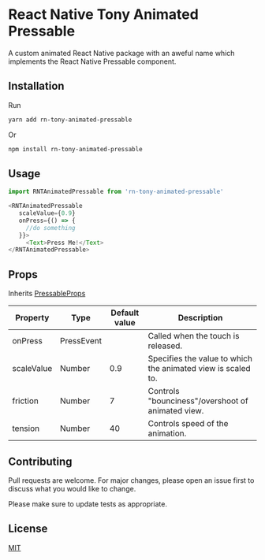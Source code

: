 
# React Native Tony Animated Pressable

A custom animated React Native package with an aweful name which implements the React Native Pressable component.

## Installation
Run
```bash
yarn add rn-tony-animated-pressable
```
Or
```bash
npm install rn-tony-animated-pressable
```

## Usage

```javascript
import RNTAnimatedPressable from 'rn-tony-animated-pressable'
```
```javascript
<RNTAnimatedPressable
   scaleValue={0.9}
   onPress={() => {
     //do something
   }}>
     <Text>Press Me!</Text>
</RNTAnimatedPressable>
```

## Props

Inherits [PressableProps](https://reactnative.dev/docs/pressable#props)

Property | Type | Default value | Description
------------ | ------------- | ------------ | ------------- 
onPress | PressEvent |  | Called when the touch is released.
scaleValue | Number | 0.9 | Specifies the value to which the animated view is scaled to.
friction | Number | 7 | Controls "bounciness"/overshoot of animated view.
tension | Number | 40 | Controls speed of the animation.

## Contributing
Pull requests are welcome. For major changes, please open an issue first to discuss what you would like to change.

Please make sure to update tests as appropriate.

## License
[MIT](https://choosealicense.com/licenses/mit/)